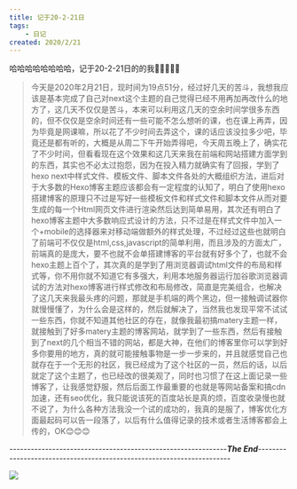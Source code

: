 ```yaml
---
title: 记于20-2-21日
tags: 
	- 日记
created: 2020/2/21
---
```


哈哈哈哈哈哈哈哈，记于20-2-21日的的我🥰🥰🥰🥰🥰  <!-- more -->

> 今天是2020年2月21日，现时间为19点51分，经过好几天的苦斗，我想我应该是基本完成了自己对next这个主题的自己觉得已经不用再加再改什么的地方了，这几天不仅仅是苦斗，本来可以利用这几天的空余时间学很多东西<!-- more -->的，但不仅仅是空余时间还有一些可能不怎么想听的课，也在课上再弄，因为毕竟是网课嘛，所以花了不少时间去弄这个，课的话应该没拉多少吧，毕竟还是都有听的，大概是从周二下午开始弄得吧，今天周五晚上了，确实花了不少时间，但看看现在这个效果和这几天来我在前端和网站搭建方面学到的东西，其实也不必太过抱怨，因为在投入精力就确实有了回报，学到了hexo next中样式文件、模板文件、脚本文件各处的大概组织方法，进后对于大多数的Hexo博客主题应该都会有一定程度的认知了，明白了使用hexo搭建博客的原理只不过是写好一些模板文件和样式文件和脚本文件从而对要生成的每一个Html网页文件进行渲染然后达到简单易用，其次还有明白了hexo博客主题中大多数响应式设计的方法，只不过是在样式文件中加入一个+mobile的选择器来对移动端做额外的样式处理，不过经过这些也就明白了前端可不仅仅是html,css,javascript的简单利用，而且涉及的方面太广，前端真的是庞大，要不也就不会单搭建博客的平台就有好多个了，也就不会hexo主题上百个了，其次真的是学到了用浏览器调试html文件的布局和样式等，你不用你就不知道它有多强大，利用本地服务器运行加谷歌浏览器调试的方法对hexo博客进行样式修改和布局修改，简直是完美组合，也解决了这几天来我最头疼的问题，那就是手机端的两个黑边，但一接触调试器你就慢慢懂了，为什么会是这样的，然后就解决了，当然我也发现平常不试试一些东西，你就不知道其他社区的存在，就像我最初搞matery主题一样，就接触到了好多matery主题的博客网站，就学到了一些东西，然后有接触到了next的几个相当不错的网站，都是大神，在他们的博客里你可以学到好多你要用的地方，真的就可能接触事物是一步一步来的，并且就感觉自己也就存在于一个无形的社区，我已经成为了这个社区的一员，然后的话，以后就定了这个主题了，也已经改的很美观了，同时也习惯了在这上面记录一些博客了，让我感觉舒服，然后后面工作最重要的也就是等网站备案和搞cdn加速，还有seo优化，我只能说该死的百度站长是真的烦，百度收录慢也就不说了，为什么各种方法我没一个试的成功的，我真的是服了，博客优化方面最起码可以告一段落了，以后有什么值得记录的技术或者生活博客都会上传的，OK😊😊😊
>
> 

​          -------------------------------------------------------------***The End***----------------------------------------------------------------------

![](https://www.piedron.cn/images/bg6.jpg)

